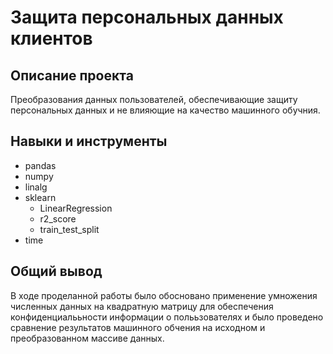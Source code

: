 # Защита персональных данных клиентов

## Описание проекта
Преобразования данных пользователей, обеспечивающие защиту персональных данных и не влияющие на качество машинного обучния. 

## Навыки и инструменты
* pandas
* numpy
* linalg
* sklearn   
    * LinearRegression
    * r2_score
    * train_test_split
* time


## Общий вывод
В ходе проделанной работы было обосновано применение умножения численных данных на квадратную матрицу для обеспечения конфиденциалььности информации о полььзователях и было проведено сравнение результатов машинного обчения на исходном и преобразованном массиве данных.